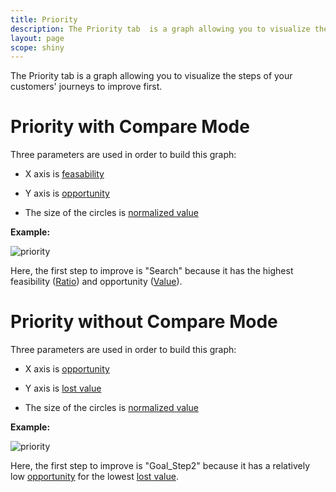 ```yaml
---
title: Priority
description: The Priority tab  is a graph allowing you to visualize the steps of your customers' journeys to improve first.
layout: page
scope: shiny
---
```


The Priority tab  is a graph allowing you to visualize the steps of your customers' journeys to improve first.

# Priority with Compare Mode

Three parameters are used in order to build this graph:

* X axis is  [feasability]({{site.url}}/{{site.baseurl}}/core_app/journey/web_application/dashboard/attribution/feasability)

* Y axis is  [opportunity]({{site.url}}/{{site.baseurl}}/core_app/journey/web_application/dashboard/attribution/opportunity_value)

* The size of the circles is  [normalized value]({{site.url}}/{{site.baseurl}}/core_app/journey/web_application/dashboard/attribution/data)

**Example:**

![priority]({{site.url}}/{{site.baseurl}}/core_app/journey/web_application/dashboard/attribution/images/priority.png)

Here, the first step to improve is "Search" because it has  the highest feasibility ([Ratio]({{site.url}}/{{site.baseurl}}/core_app/journey/web_application/dashboard/attribution/data)) and opportunity ([Value]({{site.url}}/{{site.baseurl}}/core_app/journey/web_application/dashboard/attribution/data)).

# Priority without Compare Mode

Three parameters are used in order to build this graph:

* X axis is  [opportunity]({{site.url}}/{{site.baseurl}}/core_app/journey/web_application/dashboard/attribution/opportunity_value)

* Y axis is  [lost value]({{site.url}}/{{site.baseurl}}/core_app/journey/web_application/dashboard/attribution/lost_value)

* The size of the circles is  [normalized value]({{site.url}}/{{site.baseurl}}/core_app/journey/web_application/dashboard/attribution/data)

**Example:**

![priority]({{site.url}}/{{site.baseurl}}/core_app/journey/web_application/dashboard/attribution/images/priority_without_compare.png)

Here, the first step to improve is "Goal_Step2" because it has a relatively low [opportunity]({{site.url}}/{{site.baseurl}}/core_app/journey/web_application/dashboard/attribution/opportunity_value) for the lowest [lost value]({{site.url}}/{{site.baseurl}}/core_app/journey/web_application/dashboard/attribution/lost_value).
